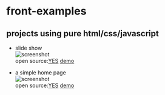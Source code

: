# front-examples

## projects using pure html/css/javascript  
- slide show   
![screenshot](https://gitee.com/starte/front-examples/raw/master/slideshow/screen.png)  
open source:[YES](https://gitee.com/starte/front-examples/blob/master/slideshow) 
[demo](https://ogood.github.io/front-examples/slideshow/index.html)  

- a simple home page  
![screenshot](https://gitee.com/starte/front-examples/raw/master/homepage-jq/screen.png)  
open source:[YES](https://gitee.com/starte/front-examples/blob/master/homepage-jq) 
[demo](https://ogood.github.io/front-examples/homepage-jq/index.html)